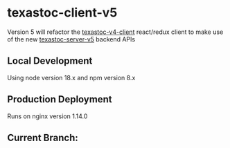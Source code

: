 # texastoc-client-v5

Version 5 will refactor the [texastoc-v4-client](https://github.com/gpratte/texastoc-v4-client) 
react/redux client to make use of the new 
[texastoc-server-v5](https://github.com/gpratte/texastoc-server-v5)
backend APIs

## Local Development
Using node version 18.x and npm version 8.x

## Production Deployment
Runs on nginx version 1.14.0

## Current Branch: 
